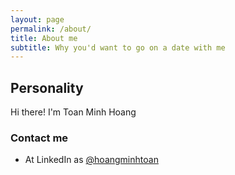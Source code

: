 ```yaml
---
layout: page
permalink: /about/
title: About me
subtitle: Why you'd want to go on a date with me
---
```


## Personality
Hi there! I'm Toan Minh Hoang

### Contact me
* At LinkedIn as [@hoangminhtoan](https://www.linkedin.com/in/toan-minh-hoang-0711bbb0/)
